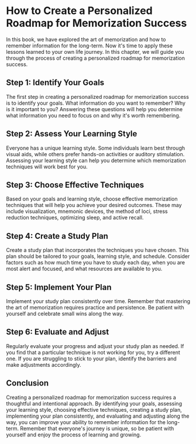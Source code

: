 How to Create a Personalized Roadmap for Memorization Success
=======================================================================================================================

In this book, we have explored the art of memorization and how to remember information for the long-term. Now it's time to apply these lessons learned to your own life journey. In this chapter, we will guide you through the process of creating a personalized roadmap for memorization success.

Step 1: Identify Your Goals
---------------------------

The first step in creating a personalized roadmap for memorization success is to identify your goals. What information do you want to remember? Why is it important to you? Answering these questions will help you determine what information you need to focus on and why it's worth remembering.

Step 2: Assess Your Learning Style
----------------------------------

Everyone has a unique learning style. Some individuals learn best through visual aids, while others prefer hands-on activities or auditory stimulation. Assessing your learning style can help you determine which memorization techniques will work best for you.

Step 3: Choose Effective Techniques
-----------------------------------

Based on your goals and learning style, choose effective memorization techniques that will help you achieve your desired outcomes. These may include visualization, mnemonic devices, the method of loci, stress reduction techniques, optimizing sleep, and active recall.

Step 4: Create a Study Plan
---------------------------

Create a study plan that incorporates the techniques you have chosen. This plan should be tailored to your goals, learning style, and schedule. Consider factors such as how much time you have to study each day, when you are most alert and focused, and what resources are available to you.

Step 5: Implement Your Plan
---------------------------

Implement your study plan consistently over time. Remember that mastering the art of memorization requires practice and persistence. Be patient with yourself and celebrate small wins along the way.

Step 6: Evaluate and Adjust
---------------------------

Regularly evaluate your progress and adjust your study plan as needed. If you find that a particular technique is not working for you, try a different one. If you are struggling to stick to your plan, identify the barriers and make adjustments accordingly.

Conclusion
----------

Creating a personalized roadmap for memorization success requires a thoughtful and intentional approach. By identifying your goals, assessing your learning style, choosing effective techniques, creating a study plan, implementing your plan consistently, and evaluating and adjusting along the way, you can improve your ability to remember information for the long-term. Remember that everyone's journey is unique, so be patient with yourself and enjoy the process of learning and growing.
